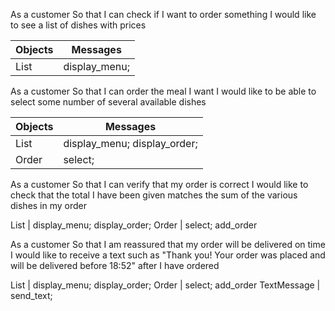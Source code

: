 As a customer
So that I can check if I want to order something
I would like to see a list of dishes with prices

Objects  | Messages
------------- | -------------
List | display_menu;

As a customer
So that I can order the meal I want
I would like to be able to select some number of several available dishes

Objects  | Messages
------------- | -------------
List | display_menu; display_order;
Order | select;

As a customer
So that I can verify that my order is correct
I would like to check that the total I have been given matches the sum of the various dishes in my order

List | display_menu; display_order;
Order | select; add_order

As a customer
So that I am reassured that my order will be delivered on time
I would like to receive a text such as "Thank you! Your order was placed and will be delivered before 18:52" after I have ordered

List | display_menu; display_order;
Order | select; add_order
TextMessage | send_text;
